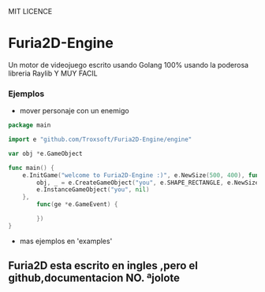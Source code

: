 MIT LICENCE


# Furia2D-Engine
Un motor de videojuego escrito usando Golang 100% usando la poderosa libreria Raylib
                  Y MUY FACIL
### Ejemplos
- mover personaje con un enemigo
```go
package main

import e "github.com/Troxsoft/Furia2D-Engine/engine"

var obj *e.GameObject

func main() {
	e.InitGame("welcome to Furia2D-Engine :)", e.NewSize(500, 400), func(ge *e.GameEvent) {
		obj, _ = e.CreateGameObject("you", e.SHAPE_RECTANGLE, e.NewSize(30, 30), e.NewPosition(30, 30))
		e.InstanceGameObject("you", nil)
	},
		func(ge *e.GameEvent) {

		})
}

```
- mas ejemplos en 'examples'
## Furia2D esta escrito en ingles ,pero el github,documentacion NO.  ªjolote  
